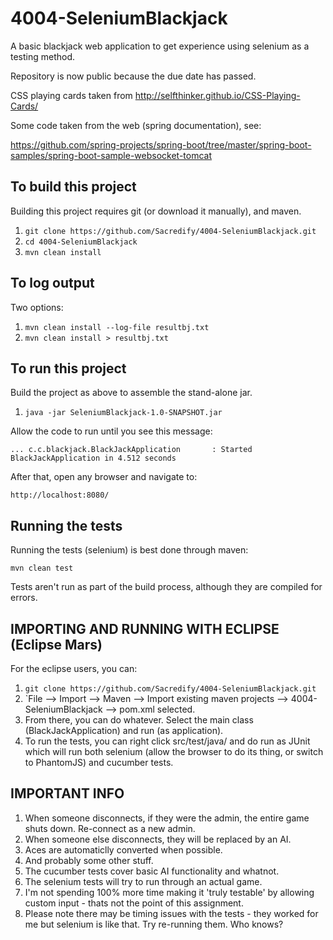 # 4004-SeleniumBlackjack
A basic blackjack web application to get experience using selenium as a testing method.

Repository is now public because the due date has passed.

CSS playing cards taken from http://selfthinker.github.io/CSS-Playing-Cards/

Some code taken from the web (spring documentation), see:

https://github.com/spring-projects/spring-boot/tree/master/spring-boot-samples/spring-boot-sample-websocket-tomcat


To build this project
---------------------

Building this project requires git (or download it manually), and maven. 

  1. `git clone https://github.com/Sacredify/4004-SeleniumBlackjack.git`
  2. `cd 4004-SeleniumBlackjack`
  3. `mvn clean install`
  
To log output
-------------

Two options:

  1. `mvn clean install --log-file resultbj.txt`
  2. `mvn clean install > resultbj.txt`

To run this project
-------------------

Build the project as above to assemble the stand-alone jar.

  1. `java -jar SeleniumBlackjack-1.0-SNAPSHOT.jar`

Allow the code to run until you see this message:
  
  `... c.c.blackjack.BlackJackApplication       : Started BlackJackApplication in 4.512 seconds`
  
After that, open any browser and navigate to:

  `http://localhost:8080/`

Running the tests
-----------------

Running the tests (selenium) is best done through maven:

  `mvn clean test`
  
Tests aren't run as part of the build process, although they are compiled for errors.

IMPORTING AND RUNNING WITH ECLIPSE (Eclipse Mars)
----------------------

For the eclipse users, you can:

  1. `git clone https://github.com/Sacredify/4004-SeleniumBlackjack.git`
  2. `File --> Import --> Maven --> Import existing maven projects --> 4004-SeleniumBlackjack --> pom.xml selected.
  3. From there, you can do whatever. Select the main class (BlackJackApplication) and run (as application).
  4. To run the tests, you can right click src/test/java/ and do run as JUnit which will run both selenium (allow the browser to do its thing, or switch to PhantomJS) and cucumber tests. 

IMPORTANT INFO
--------------

  1. When someone disconnects, if they were the admin, the entire game shuts down. Re-connect as a new admin.
  2. When someone else disconnects, they will be replaced by an AI.
  3. Aces are automaticlly converted when possible.
  4. And probably some other stuff.
  5. The cucumber tests cover basic AI functionality and whatnot.
  6. The selenium tests will try to run through an actual game.
  7. I'm not spending 100% more time making it 'truly testable' by allowing custom input - thats not the point of this assignment.
  8. Please note there may be timing issues with the tests - they worked for me but selenium is like that. Try re-running them. Who knows?
